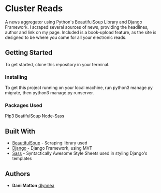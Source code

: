 # Cluster Reads

A news aggregator using Python's BeautifulSoup Library and Django Framework. I scraped several sources of news, providing the headlines, author and link on my page. Included is a book-upload feature, as the site is designed to be where you come for all your electronic reads.

## Getting Started

To get started, clone this repository in your terminal.

### Installing

To get this project running on your local machine, run python3 manage.py migrate, then python3 manage.py runserver.

### Packages Used

Pip3
BeatifulSoup
Node-Sass

## Built With

* [BeautifulSoup](https://www.crummy.com/software/BeautifulSoup/bs4/doc/) - Scraping library used
* [Django](https://www.djangoproject.com/) - Django Framework, using MVT
* [Sass](https://sass-lang.com/) - Syntactically Awesome Style Sheets used in styling Django's templates

## Authors

* **Dani Matton** 
[dlynnea](https://github.com/dlynnea)
